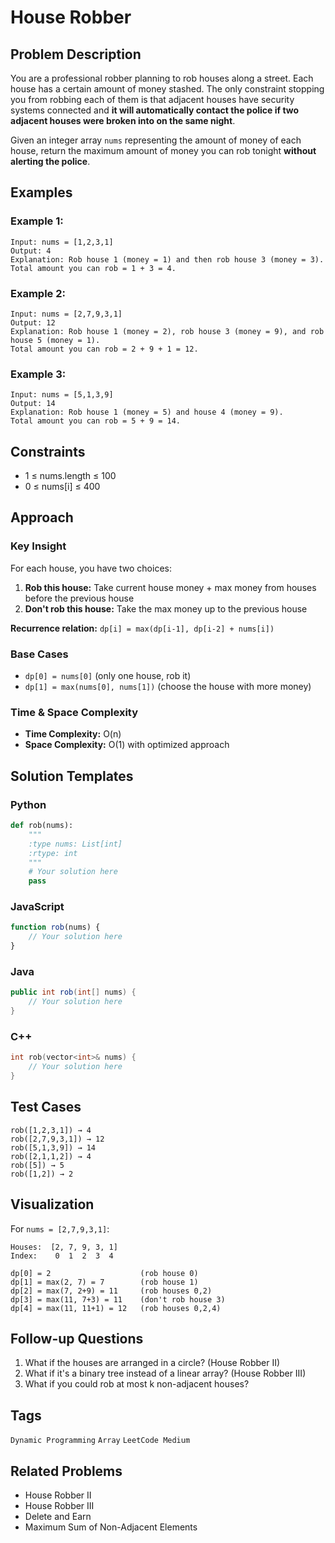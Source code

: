 # House Robber

## Problem Description
You are a professional robber planning to rob houses along a street. Each house has a certain amount of money stashed. The only constraint stopping you from robbing each of them is that adjacent houses have security systems connected and **it will automatically contact the police if two adjacent houses were broken into on the same night**.

Given an integer array `nums` representing the amount of money of each house, return the maximum amount of money you can rob tonight **without alerting the police**.

## Examples

### Example 1:
```
Input: nums = [1,2,3,1]
Output: 4
Explanation: Rob house 1 (money = 1) and then rob house 3 (money = 3).
Total amount you can rob = 1 + 3 = 4.
```

### Example 2:
```
Input: nums = [2,7,9,3,1]
Output: 12
Explanation: Rob house 1 (money = 2), rob house 3 (money = 9), and rob house 5 (money = 1).
Total amount you can rob = 2 + 9 + 1 = 12.
```

### Example 3:
```
Input: nums = [5,1,3,9]
Output: 14
Explanation: Rob house 1 (money = 5) and house 4 (money = 9).
Total amount you can rob = 5 + 9 = 14.
```

## Constraints
- 1 ≤ nums.length ≤ 100
- 0 ≤ nums[i] ≤ 400

## Approach

### Key Insight
For each house, you have two choices:
1. **Rob this house:** Take current house money + max money from houses before the previous house
2. **Don't rob this house:** Take the max money up to the previous house

**Recurrence relation:** `dp[i] = max(dp[i-1], dp[i-2] + nums[i])`

### Base Cases
- `dp[0] = nums[0]` (only one house, rob it)
- `dp[1] = max(nums[0], nums[1])` (choose the house with more money)

### Time & Space Complexity
- **Time Complexity:** O(n)
- **Space Complexity:** O(1) with optimized approach

## Solution Templates

### Python
```python
def rob(nums):
    """
    :type nums: List[int]
    :rtype: int
    """
    # Your solution here
    pass
```

### JavaScript
```javascript
function rob(nums) {
    // Your solution here
}
```

### Java
```java
public int rob(int[] nums) {
    // Your solution here
}
```

### C++
```cpp
int rob(vector<int>& nums) {
    // Your solution here
}
```

## Test Cases
```
rob([1,2,3,1]) → 4
rob([2,7,9,3,1]) → 12
rob([5,1,3,9]) → 14
rob([2,1,1,2]) → 4
rob([5]) → 5
rob([1,2]) → 2
```

## Visualization
For `nums = [2,7,9,3,1]`:

```
Houses:  [2, 7, 9, 3, 1]
Index:    0  1  2  3  4

dp[0] = 2                    (rob house 0)
dp[1] = max(2, 7) = 7        (rob house 1)
dp[2] = max(7, 2+9) = 11     (rob houses 0,2)
dp[3] = max(11, 7+3) = 11    (don't rob house 3)
dp[4] = max(11, 11+1) = 12   (rob houses 0,2,4)
```

## Follow-up Questions
1. What if the houses are arranged in a circle? (House Robber II)
2. What if it's a binary tree instead of a linear array? (House Robber III)
3. What if you could rob at most k non-adjacent houses?

## Tags
`Dynamic Programming` `Array` `LeetCode Medium`

## Related Problems
- House Robber II
- House Robber III
- Delete and Earn
- Maximum Sum of Non-Adjacent Elements
